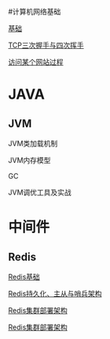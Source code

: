 #计算机网络基础

[基础](Network/基础.md)

[TCP三次握手与四次挥手](Network/TCP三次握手与四次挥手.md)

[访问某个网站过程](Network/访问某个网站的过程.md)


# JAVA

## JVM

JVM类加载机制

JVM内存模型

GC

JVM调优工具及实战



# 中间件

## Redis

[Redis基础](Redis/Redis基础.md)

[Redis持久化、主从与哨兵架构](Redis/Redis持久化、主从与哨兵架构.md)

[Redis集群部署架构](Redis/Redis缓存穿透、雪崩、击穿问题.md)

[Redis集群部署架构](Redis/Redis集群部署架构.md)

